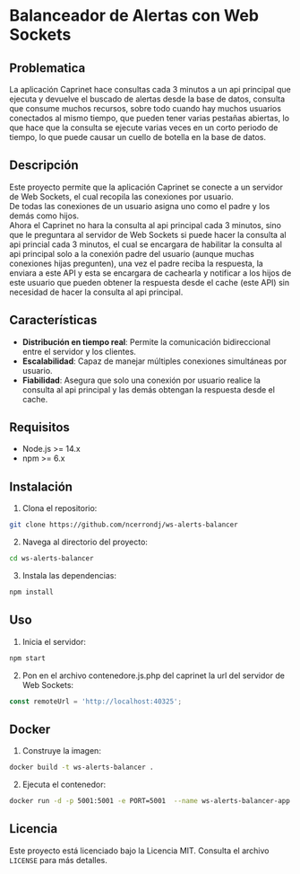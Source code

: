 # Balanceador de Alertas con Web Sockets
## Problematica
La aplicación Caprinet hace consultas cada 3 minutos a un api principal que ejecuta y devuelve el buscado de alertas desde la base de datos, consulta que consume muchos recursos, sobre todo cuando hay muchos usuarios conectados al mismo tiempo, que pueden tener varias pestañas abiertas, lo que hace que la consulta se ejecute varias veces en un corto periodo de tiempo, lo que puede causar un cuello de botella en la base de datos.
## Descripción
Este proyecto permite que la aplicación Caprinet se conecte a un servidor de Web Sockets, el cual recopila las conexiones por usuario. <br>
De todas las conexiones de un usuario asigna uno como el padre y los demás como hijos. <br>
Ahora el Caprinet no hara la consulta al api principal cada 3 minutos, sino que le preguntara al servidor de Web Sockets si puede hacer la consulta al api princial cada 3 minutos, el cual se encargara de habilitar la consulta al api principal solo a la conexión padre del usuario (aunque muchas conexiones hijas pregunten), una vez el padre reciba la respuesta, la enviara a este API y esta se encargara de cachearla y notificar a los hijos de este usuario que pueden obtener la respuesta desde el cache (este API) sin necesidad de hacer la consulta al api principal.

## Características
- **Distribución en tiempo real**: Permite la comunicación bidireccional entre el servidor y los clientes.
- **Escalabilidad**: Capaz de manejar múltiples conexiones simultáneas por usuario.
- **Fiabilidad**: Asegura que solo una conexión por usuario realice la consulta al api principal y las demás obtengan la respuesta desde el cache.

## Requisitos
- Node.js >= 14.x
- npm >= 6.x

## Instalación
1. Clona el repositorio:
  ```bash
  git clone https://github.com/ncerrondj/ws-alerts-balancer
  ```
2. Navega al directorio del proyecto:
  ```bash
  cd ws-alerts-balancer
  ```
3. Instala las dependencias:
  ```bash
  npm install
  ```

## Uso
1. Inicia el servidor:
  ```bash
  npm start
  ```
2. Pon en el archivo contenedore.js.php del caprinet la url del servidor de Web Sockets:
  ```javascript
  const remoteUrl = 'http://localhost:40325';
  ```
## Docker
1. Construye la imagen:
  ```bash
  docker build -t ws-alerts-balancer .
  ```
2. Ejecuta el contenedor:
  ```bash
  docker run -d -p 5001:5001 -e PORT=5001  --name ws-alerts-balancer-app ws-alerts-balancer
  ```

## Licencia
Este proyecto está licenciado bajo la Licencia MIT. Consulta el archivo `LICENSE` para más detalles.